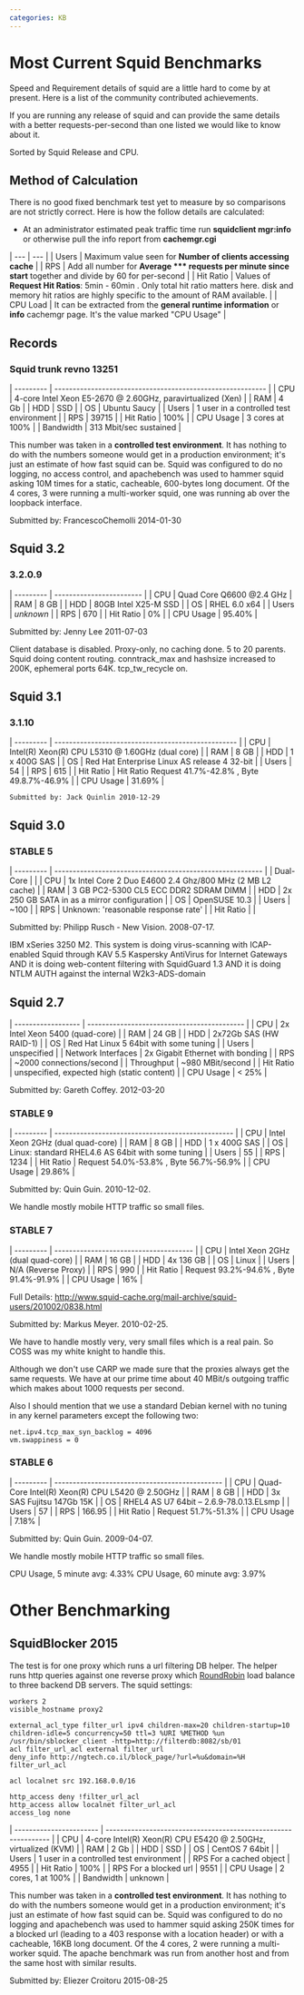```yaml
---
categories: KB
---
```

# Most Current Squid Benchmarks

Speed and Requirement details of squid are a little hard to come by at
present. Here is a list of the community contributed achievements.

If you are running any release of squid and can provide the same details
with a better requests-per-second than one listed we would like to know
about it.

Sorted by Squid Release and CPU.

## Method of Calculation

There is no good fixed benchmark test yet to measure by so comparisons
are not strictly correct. Here is how the follow details are calculated:

  - At an administrator estimated peak traffic time run **squidclient
    mgr:info** or otherwise pull the info report from **cachemgr.cgi**

| --- | --- |
| Users     | Maximum value seen for **Number of clients accessing cache** |
| RPS       | Add all number for **Average \*\*\* requests per minute since start** together and divide by 60 for per-second |
| Hit Ratio | Values of **Request Hit Ratios**: 5min - 60min . Only total hit ratio matters here. disk and memory hit ratios are highly specific to the amount of RAM available. |
| CPU Load  | It can be extracted from the **general runtime information** or **info** cachemgr page. It's the value marked "CPU Usage" |

## Records

### Squid trunk revno 13251

| --------- | ---------------------------------------------------------- |
| CPU       | 4-core Intel Xeon E5-2670 @ 2.60GHz, paravirtualized (Xen) |
| RAM       | 4 Gb                                                       |
| HDD       | SSD                                                        |
| OS        | Ubuntu Saucy                                               |
| Users     | 1 user in a controlled test environment                    |
| RPS       | 39715                                                      |
| Hit Ratio | 100%                                                       |
| CPU Usage | 3 cores at 100%                                            |
| Bandwidth | 313 Mbit/sec sustained                                     |

This number was taken in a **controlled test environment**. It has
nothing to do with the numbers someone would get in a production
environment; it's just an estimate of how fast squid can be. Squid was
configured to do no logging, no access control, and apachebench was used
to hammer squid asking 10M times for a static, cacheable, 600-bytes long
document. Of the 4 cores, 3 were running a multi-worker squid, one was
running ab over the loopback interface.

Submitted by: FrancescoChemolli 2014-01-30

## Squid 3.2

### 3.2.0.9

| --------- | ------------------------ |
| CPU       | Quad Core Q6600 @2.4 GHz |
| RAM       | 8 GB                     |
| HDD       | 80GB Intel X25-M SSD     |
| OS        | RHEL 6.0 x64             |
| Users     | *unknown*                |
| RPS       | 670                      |
| Hit Ratio | 0%                       |
| CPU Usage | 95.40%                   |

Submitted by: Jenny Lee 2011-07-03

Client database is disabled. Proxy-only, no caching done. 5 to 20 parents. Squid doing content routing. conntrack_max and hashsize increased to 200K, ephemeral ports 64K. tcp_tw_recycle on.

## Squid 3.1

### 3.1.10

| --------- | -------------------------------------------------- |
| CPU       | Intel(R) Xeon(R) CPU L5310 @ 1.60GHz (dual core)   |
| RAM       | 8 GB                                               |
| HDD       | 1 x 400G SAS                                       |
| OS        | Red Hat Enterprise Linux AS release 4 32-bit       |
| Users     | 54                                                 |
| RPS       | 615                                                |
| Hit Ratio | Hit Ratio Request 41.7%-42.8% , Byte 49.8.7%-46.9% |
| CPU Usage | 31.69%                                             |

    Submitted by: Jack Quinlin 2010-12-29

## Squid 3.0

### STABLE 5

| --------- | --------------------------------------------------------- |
| Dual-Core |                                                           |
| CPU       | 1x Intel Core 2 Duo E4600 2.4 Ghz/800 MHz (2 MB L2 cache) |
| RAM       | 3 GB PC2-5300 CL5 ECC DDR2 SDRAM DIMM                     |
| HDD       | 2x 250 GB SATA in as a mirror configuration               |
| OS        | OpenSUSE 10.3                                             |
| Users     | \~100                                                     |
| RPS       | Unknown: 'reasonable response rate'                       |
| Hit Ratio |                                                           |

Submitted by: Philipp Rusch - New Vision. 2008-07-17.

IBM xSeries 3250 M2. This system is doing virus-scanning with ICAP-enabled Squid through KAV 5.5 Kaspersky AntiVirus for Internet Gateways
AND it is doing web-content filtering with SquidGuard 1.3
AND it is doing NTLM AUTH against the internal W2k3-ADS-domain


## Squid 2.7


| ------------------ | ------------------------------------------- |
| CPU                | 2x Intel Xeon 5400 (quad-core)              |
| RAM                | 24 GB                                       |
| HDD                | 2x72Gb SAS (HW RAID-1)                      |
| OS                 | Red Hat Linux 5 64bit with some tuning      |
| Users              | unspecified                                 |
| Network Interfaces | 2x Gigabit Ethernet with bonding            |
| RPS                | \~2000 connections/second                   |
| Throughput         | \~980 MBit/second                           |
| Hit Ratio          | unspecified, expected high (static content) |
| CPU Usage          | \< 25%                                      |

Submitted by: Gareth Coffey. 2012-03-20

### STABLE 9

| --------- | ------------------------------------------------- |
| CPU       | Intel Xeon 2GHz (dual quad-core)                  |
| RAM       | 8 GB                                              |
| HDD       | 1 x 400G SAS                                      |
| OS        | Linux: standard RHEL4.6 AS 64bit with some tuning |
| Users     | 55                                                |
| RPS       | 1234                                              |
| Hit Ratio | Request 54.0%-53.8% , Byte 56.7%-56.9%            |
| CPU Usage | 29.86%                                            |

Submitted by: Quin Guin. 2010-12-02.
    
We handle mostly mobile HTTP traffic so small files.

### STABLE 7

| --------- | -------------------------------------- |
| CPU       | Intel Xeon 2GHz (dual quad-core)       |
| RAM       | 16 GB                                  |
| HDD       | 4x 136 GB                              |
| OS        | Linux                                  |
| Users     | N/A (Reverse Proxy)                    |
| RPS       | 990                                    |
| Hit Ratio | Request 93.2%-94.6% , Byte 91.4%-91.9% |
| CPU Usage | 16%                                    |

Full Details:
<http://www.squid-cache.org/mail-archive/squid-users/201002/0838.html>

Submitted by: Markus Meyer. 2010-02-25.

We have to handle mostly very, very small files which is
a real pain. So COSS was my white knight to handle this.

Although we don't use CARP we made sure that the proxies always get the
same requests. We have at our prime time about 40 MBit/s outgoing
traffic which makes about 1000 requests per second.

Also I should mention that we use a standard Debian kernel with no
tuning in any kernel parameters except the following two:

    net.ipv4.tcp_max_syn_backlog = 4096
    vm.swappiness = 0

### STABLE 6

| --------- | ---------------------------------------------- |
| CPU       | Quad-Core Intel(R) Xeon(R) CPU L5420 @ 2.50GHz |
| RAM       | 8 GB                                           |
| HDD       | 3x SAS Fujitsu 147Gb 15K                       |
| OS        | RHEL4 AS U7 64bit – 2.6.9-78.0.13.ELsmp        |
| Users     | 57                                             |
| RPS       | 166.95                                         |
| Hit Ratio | Request 51.7%-51.3%                            |
| CPU Usage | 7.18%                                          |

Submitted by: Quin Guin. 2009-04-07.
    
We handle mostly mobile HTTP traffic so small files.
    
CPU Usage, 5 minute avg:    4.33%
CPU Usage, 60 minute avg:    3.97%


# Other Benchmarking

## SquidBlocker 2015

The test is for one proxy which runs a url filtering DB helper. The
helper runs http queries against one reverse proxy which
[RoundRobin](/RoundRobin)
load balance to three backend DB servers. The squid settings:

    workers 2
    visible_hostname proxy2
    
    external_acl_type filter_url ipv4 children-max=20 children-startup=10 children-idle=5 concurrency=50 ttl=3 %URI %METHOD %un /usr/bin/sblocker_client -http=http://filterdb:8082/sb/01
    acl filter_url_acl external filter_url
    deny_info http://ngtech.co.il/block_page/?url=%u&domain=%H filter_url_acl
    
    acl localnet src 192.168.0.0/16
    
    http_access deny !filter_url_acl
    http_access allow localnet filter_url_acl
    access_log none


| ----------------------- | -------------------------------------------------------------- |
| CPU                     | 4-core Intel(R) Xeon(R) CPU E5420 @ 2.50GHz, virtualized (KVM) |
| RAM                     | 2 Gb                                                           |
| HDD                     | SSD                                                            |
| OS                      | CentOS 7 64bit                                                 |
| Users                   | 1 user in a controlled test environment                        |
| RPS For a cached object | 4955                                                           |
| Hit Ratio               | 100%                                                           |
| RPS For a blocked url   | 9551                                                           |
| CPU Usage               | 2 cores, 1 at 100%                                             |
| Bandwidth               | unknown                                                        |

This number was taken in a **controlled test environment**. It has
nothing to do with the numbers someone would get in a production
environment; it's just an estimate of how fast squid can be. Squid was
configured to do no logging and apachebench was used to hammer squid
asking 250K times for a blocked url (leading to a 403 response with a
location header) or with a cacheable, 16KB long document. Of the 4
cores, 2 were running a multi-worker squid. The apache benchmark was run
from another host and from the same host with similar results.

Submitted by: Eliezer Croitoru 2015-08-25
